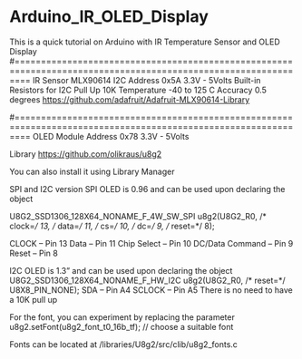 # Arduino_IR_OLED_Display
This is a quick tutorial on Arduino with IR Temperature Sensor and OLED Display
#===============================================================================================================
IR Sensor MLX90614
 	I2C Address 0x5A
	3.3V - 5Volts
	Built-in Resistors for I2C Pull Up 10K
	Temperature -40 to 125 C
	Accuracy 0.5 degrees
	https://github.com/adafruit/Adafruit-MLX90614-Library

#===============================================================================================================
OLED Module 
    	Address 0x78
	3.3V - 5Volts

Library
https://github.com/olikraus/u8g2

You can also install it using Library Manager

SPI and I2C version
SPI OLED is 0.96 and can be used upon declaring the object 

U8G2_SSD1306_128X64_NONAME_F_4W_SW_SPI u8g2(U8G2_R0, /* clock=*/ 13, /* data=*/ 11, /* cs=*/ 10, /* dc=*/ 9, /* reset=*/ 8);

CLOCK – Pin 13
Data – Pin 11
Chip Select – Pin 10
DC/Data Command – Pin 9
Reset – Pin 8

I2C OLED is 1.3” and can be used upon declaring the object 
U8G2_SSD1306_128X64_NONAME_F_HW_I2C u8g2(U8G2_R0, /* reset=*/ U8X8_PIN_NONE);
SDA – Pin A4
SCLOCK – Pin A5 
There is no need to have a 10K pull up

For the font, you can experiment by replacing the parameter 
u8g2.setFont(u8g2_font_t0_16b_tf);  // choose a suitable font

Fonts can be located at /libraries/U8g2/src/clib/u8g2_fonts.c 

